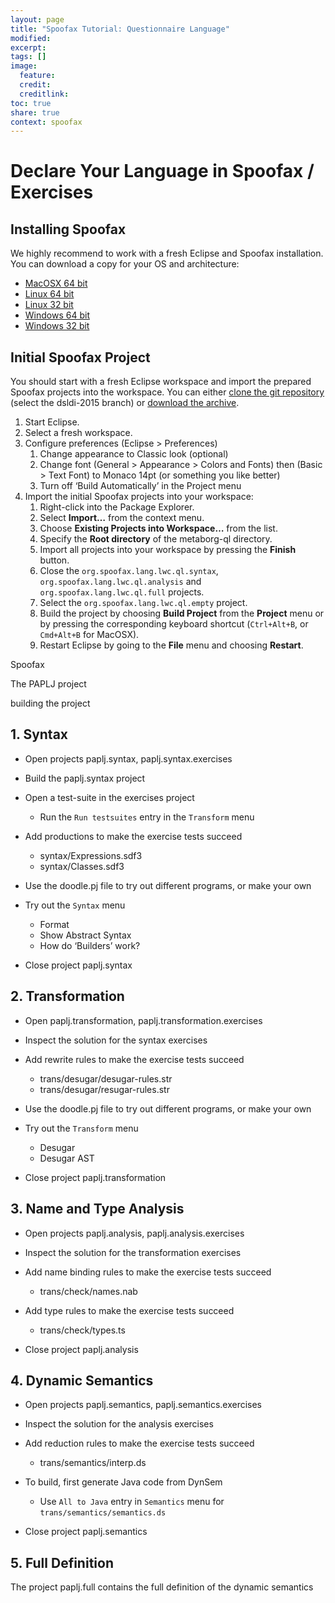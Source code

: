 ```yaml
---
layout: page
title: "Spoofax Tutorial: Questionnaire Language"
modified:
excerpt:
tags: []
image:
  feature:
  credit:  
  creditlink:
toc: true
share: true
context: spoofax
---
```


# Declare Your Language in Spoofax / Exercises

## Installing Spoofax

We highly recommend to work with a fresh Eclipse and Spoofax installation. You can download a copy for your OS and architecture:

* [MacOSX 64 bit](http://buildfarm.metaborg.org/job/spoofax-master/lastSuccessfulBuild/artifact/dist/spoofax-macosx-x64-jre.zip)
* [Linux 64 bit](http://buildfarm.metaborg.org/job/spoofax-master/lastSuccessfulBuild/artifact/dist/spoofax-linux-x64-jre.zip)
* [Linux 32 bit](http://buildfarm.metaborg.org/job/spoofax-master/lastSuccessfulBuild/artifact/dist/spoofax-linux-x86-jre.zip)
* [Windows 64 bit](http://buildfarm.metaborg.org/job/spoofax-master/lastSuccessfulBuild/artifact/dist/spoofax-windows-x64-jre.zip)
* [Windows 32 bit](http://buildfarm.metaborg.org/job/spoofax-master/lastSuccessfulBuild/artifact/dist/spoofax-windows-x86-jre.zip)

## Initial Spoofax Project

You should start with a fresh Eclipse workspace and import the prepared Spoofax projects into the workspace. You can either [clone the git repository](https://github.com/metaborgcube/metaborg-ql) (select the dsldi-2015 branch) or [download the archive](http://download.spoofax.org/update/tutorial/spoofax-hands-on-ipa2015.zip).

1. Start Eclipse.
2. Select a fresh workspace.
3. Configure preferences (Eclipse > Preferences)
    1. Change appearance to Classic look (optional)
    1. Change font (General > Appearance > Colors and Fonts) then (Basic > Text Font) to Monaco 14pt (or something you like better)
    3. Turn off ‘Build Automatically’ in the Project menu
4. Import the initial Spoofax projects into your workspace:
    1. Right-click into the Package Explorer.
    2. Select **Import…** from the context menu.
    3. Choose **Existing Projects into Workspace…** from the list.
    4. Specify the **Root directory** of the metaborg-ql directory.
    5. Import all projects into your workspace by pressing the **Finish** button.
    6. Close the `org.spoofax.lang.lwc.ql.syntax`, `org.spoofax.lang.lwc.ql.analysis` and `org.spoofax.lang.lwc.ql.full` projects.
    6. Select the `org.spoofax.lang.lwc.ql.empty` project.
    7. Build the project by choosing **Build Project** from the **Project** menu or by pressing the corresponding keyboard shortcut (`Ctrl+Alt+B`, or `Cmd+Alt+B` for MacOSX).
    8. Restart Eclipse by going to the **File** menu and choosing **Restart**.

Spoofax

The PAPLJ project


building the project


## 1. Syntax

* Open projects paplj.syntax, paplj.syntax.exercises

* Build the paplj.syntax project

* Open a test-suite in the exercises project
  * Run the `Run testsuites` entry in the `Transform` menu

* Add productions to make the exercise tests succeed
  * syntax/Expressions.sdf3 
  * syntax/Classes.sdf3

* Use the doodle.pj file to try out different programs, or make your own

* Try out the `Syntax` menu
  * Format
  * Show Abstract Syntax
  * How do ‘Builders’ work?

* Close project paplj.syntax

## 2. Transformation

* Open paplj.transformation, paplj.transformation.exercises

* Inspect the solution for the syntax exercises

* Add rewrite rules to make the exercise tests succeed
  * trans/desugar/desugar-rules.str
  * trans/desugar/resugar-rules.str

* Use the doodle.pj file to try out different programs, or make your own

* Try out the `Transform` menu
  * Desugar
  * Desugar AST

* Close project paplj.transformation

## 3. Name and Type Analysis

* Open projects paplj.analysis, paplj.analysis.exercises

* Inspect the solution for the transformation exercises

* Add name binding rules to make the exercise tests succeed
  * trans/check/names.nab

* Add type rules to make the exercise tests succeed 
  * trans/check/types.ts

* Close project paplj.analysis

## 4. Dynamic Semantics

* Open projects paplj.semantics, paplj.semantics.exercises

* Inspect the solution for the analysis exercises

* Add reduction rules to make the exercise tests succeed
  * trans/semantics/interp.ds

* To build, first generate Java code from DynSem
  * Use `All to Java` entry in `Semantics` menu for `trans/semantics/semantics.ds`

* Close project paplj.semantics

## 5. Full Definition

The project paplj.full contains the full definition of the dynamic semantics
